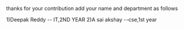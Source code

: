thanks for your contribution
add your name and department as follows

1)Deepak Reddy -- IT,2ND YEAR
2)A sai akshay --cse,1st year
